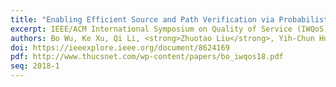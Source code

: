 ```yaml
---
title: "Enabling Efficient Source and Path Verification via Probabilistic Packet Marking"
excerpt: IEEE/ACM International Symposium on Quality of Service (IWQoS) 2018
authors: Bo Wu, Ke Xu, Qi Li, <strong>Zhuotao Liu</strong>, Yih-Chun Hu, Martin J. Reed, Meng Shen, Fan Yang
doi: https://ieeexplore.ieee.org/document/8624169
pdf: http://www.thucsnet.com/wp-content/papers/bo_iwqos18.pdf
seq: 2018-1
---
```


